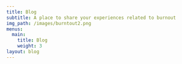 ```yaml
---
title: Blog
subtitle: A place to share your experiences related to burnout
img_path: /images/burntout2.png
menus:
  main:
    title: Blog
    weight: 3
layout: blog
---
```


